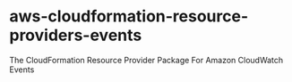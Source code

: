 # aws-cloudformation-resource-providers-events
The CloudFormation Resource Provider Package For Amazon CloudWatch Events
